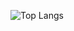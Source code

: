 ![Top Langs](https://github-readme-stats.vercel.app/api/top-langs/?username=murataslaneu&layout=compact)

